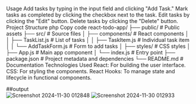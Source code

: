 Usage
Add tasks by typing in the input field and clicking "Add Task."
Mark tasks as completed by clicking the checkbox next to the task.
Edit tasks by clicking the "Edit" button.
Delete tasks by clicking the "Delete" button.
Project Structure
php
Copy code
react-todo-app/
├── public/                # Public assets
├── src/                   # Source files
│   ├── components/        # React components
│   │   ├── TaskList.js    # List of tasks
│   │   ├── TaskItem.js    # Individual task item
│   │   └── AddTaskForm.js # Form to add tasks
│   ├── styles/            # CSS styles
│   ├── App.js             # Main app component
│   └── index.js           # Entry point
├── package.json           # Project metadata and dependencies
└── README.md              # Documentation
Technologies Used
React: For building the user interface.
CSS: For styling the components.
React Hooks: To manage state and lifecycle in functional components.

##output        
![Screenshot 2024-11-30 012848](https://github.com/user-attachments/assets/e2844ad5-8c76-4b53-bec5-854e6a742b9f)
![Screenshot 2024-11-30 012933](https://github.com/user-attachments/assets/b96aeed6-e0ec-415d-8fb4-4ba6ce04e22b)
